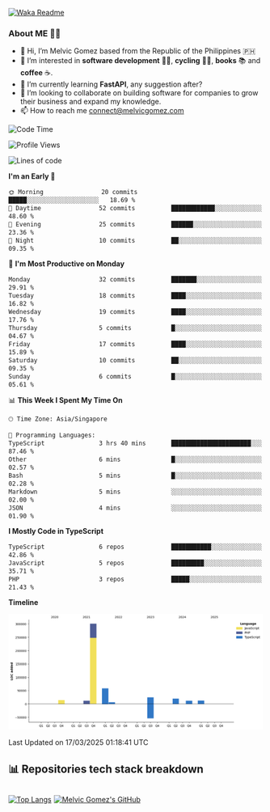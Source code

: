 [![Waka Readme](https://github.com/melvicgomez/melvicgomez/actions/workflows/main.yml/badge.svg)](https://github.com/melvicgomez/melvicgomez/actions/workflows/main.yml)

### **About ME 🚴🏻** 
- 👋 Hi, I’m Melvic Gomez based from the Republic of the Philippines 🇵🇭
- 👀 I’m interested in **software development** 👨‍💻, **cycling** 🚴‍♂️, **books** 📚 and **coffee** ☕. 
- 🌱 I’m currently learning **FastAPI**, any suggestion after?
- 💞️ I’m looking to collaborate on building software for companies to grow their business and expand my knowledge.
- 📫 How to reach me <connect@melvicgomez.com>
 
<!--START_SECTION:waka-->
![Code Time](http://img.shields.io/badge/Code%20Time-3%2C734%20hrs%2045%20mins-blue)

![Profile Views](http://img.shields.io/badge/Profile%20Views-1-blue)

![Lines of code](https://img.shields.io/badge/From%20Hello%20World%20I%27ve%20Written-457.6%20thousand%20lines%20of%20code-blue)

**I'm an Early 🐤** 

```text
🌞 Morning                20 commits          █████░░░░░░░░░░░░░░░░░░░░   18.69 % 
🌆 Daytime                52 commits          ████████████░░░░░░░░░░░░░   48.60 % 
🌃 Evening                25 commits          ██████░░░░░░░░░░░░░░░░░░░   23.36 % 
🌙 Night                  10 commits          ██░░░░░░░░░░░░░░░░░░░░░░░   09.35 % 
```
📅 **I'm Most Productive on Monday** 

```text
Monday                   32 commits          ███████░░░░░░░░░░░░░░░░░░   29.91 % 
Tuesday                  18 commits          ████░░░░░░░░░░░░░░░░░░░░░   16.82 % 
Wednesday                19 commits          ████░░░░░░░░░░░░░░░░░░░░░   17.76 % 
Thursday                 5 commits           █░░░░░░░░░░░░░░░░░░░░░░░░   04.67 % 
Friday                   17 commits          ████░░░░░░░░░░░░░░░░░░░░░   15.89 % 
Saturday                 10 commits          ██░░░░░░░░░░░░░░░░░░░░░░░   09.35 % 
Sunday                   6 commits           █░░░░░░░░░░░░░░░░░░░░░░░░   05.61 % 
```


📊 **This Week I Spent My Time On** 

```text
🕑︎ Time Zone: Asia/Singapore

💬 Programming Languages: 
TypeScript               3 hrs 40 mins       ██████████████████████░░░   87.46 % 
Other                    6 mins              █░░░░░░░░░░░░░░░░░░░░░░░░   02.57 % 
Bash                     5 mins              █░░░░░░░░░░░░░░░░░░░░░░░░   02.28 % 
Markdown                 5 mins              ░░░░░░░░░░░░░░░░░░░░░░░░░   02.00 % 
JSON                     4 mins              ░░░░░░░░░░░░░░░░░░░░░░░░░   01.90 % 
```

**I Mostly Code in TypeScript** 

```text
TypeScript               6 repos             ███████████░░░░░░░░░░░░░░   42.86 % 
JavaScript               5 repos             █████████░░░░░░░░░░░░░░░░   35.71 % 
PHP                      3 repos             █████░░░░░░░░░░░░░░░░░░░░   21.43 % 
```



**Timeline**

![Lines of Code chart](https://raw.githubusercontent.com/melvicgomez/melvicgomez/master/assets/bar_graph.png)


 Last Updated on 17/03/2025 01:18:41 UTC
<!--END_SECTION:waka-->


## 📊 Repositories tech stack breakdown
<div style="display:inline-flex;">

<div style="margin-right:5px;">

[![Top Langs](https://github-readme-stats.vercel.app/api/top-langs/?username=melvicgomez&count_private=true&show_icons=true&bg_color=202124&title_color=D12A1E&icon_color=FAD127&text_color=ffffff)](https://melvicgomez.com)
</div>

[![Melvic Gomez's GitHub](https://github-readme-stats.vercel.app/api?username=melvicgomez&count_private=true&show_icons=true&bg_color=202124&title_color=D12A1E&icon_color=FAD127&text_color=ffffff)](https://github.com/melvicgomez)
<div>
